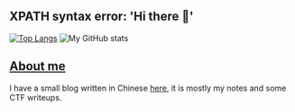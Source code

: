 ## XPATH syntax error: 'Hi there 🖖'

[![Top Langs](https://github-readme-stats.vercel.app/api/top-langs/?username=lebr0nli&layout=compact)](https://github.com/lebr0nli?tab=repositories)
![My GitHub stats](https://github-readme-stats.vercel.app/api?username=lebr0nli&show_icons=true)

## [About me](https://lebr0nli.github.io/blog/about/)

I have a small blog written in Chinese [here](https://lebr0nli.github.io/blog/), it is mostly my notes and some CTF writeups.
